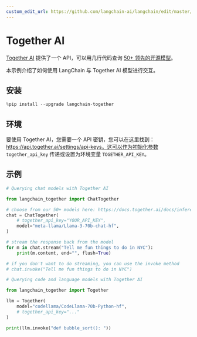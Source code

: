 ```yaml
---
custom_edit_url: https://github.com/langchain-ai/langchain/edit/master/docs/docs/integrations/providers/together.ipynb
---
```


# Together AI

[Together AI](https://www.together.ai/) 提供了一个 API，可以用几行代码查询 [50+ 领先的开源模型](https://docs.together.ai/docs/inference-models)。

本示例介绍了如何使用 LangChain 与 Together AI 模型进行交互。

## 安装


```python
%pip install --upgrade langchain-together
```

## 环境

要使用 Together AI，您需要一个 API 密钥，您可以在这里找到：
https://api.together.ai/settings/api-keys。这可以作为初始化参数 ``together_api_key`` 传递或设置为环境变量 ``TOGETHER_API_KEY``。

## 示例


```python
# Querying chat models with Together AI

from langchain_together import ChatTogether

# choose from our 50+ models here: https://docs.together.ai/docs/inference-models
chat = ChatTogether(
    # together_api_key="YOUR_API_KEY",
    model="meta-llama/Llama-3-70b-chat-hf",
)

# stream the response back from the model
for m in chat.stream("Tell me fun things to do in NYC"):
    print(m.content, end="", flush=True)

# if you don't want to do streaming, you can use the invoke method
# chat.invoke("Tell me fun things to do in NYC")
```


```python
# Querying code and language models with Together AI

from langchain_together import Together

llm = Together(
    model="codellama/CodeLlama-70b-Python-hf",
    # together_api_key="..."
)

print(llm.invoke("def bubble_sort(): "))
```